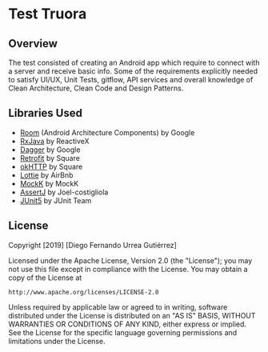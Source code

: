 # Test Truora

## Overview

The test consisted of creating an Android app which require to connect with a server and receive basic info. Some of the requirements explicitly needed to satisfy UI/UX, Unit Tests, gitflow, API services and overall knowledge of Clean Architecture, Clean Code and Design Patterns.

## Libraries Used
- [Room](https://developer.android.com/topic/libraries/architecture/room.html) (Android Architecture Components) by Google
- [RxJava](https://github.com/ReactiveX/RxJava) by ReactiveX
- [Dagger](https://github.com/google/dagger) by Google
- [Retrofit](https://github.com/square/retrofit) by Square
- [okHTTP](https://github.com/square/okhttp) by Square
- [Lottie](https://github.com/airbnb/lottie-android) by AirBnb
- [MockK](https://github.com/mockk/mockk) by MockK
- [AssertJ](http://joel-costigliola.github.io/assertj/) by Joel-costigliola
- [JUnit5](https://github.com/junit-team/junit5) by JUnit Team

## License
Copyright [2019] [Diego Fernando Urrea Gutiérrez]

Licensed under the Apache License, Version 2.0 (the "License");
you may not use this file except in compliance with the License.
You may obtain a copy of the License at

    http://www.apache.org/licenses/LICENSE-2.0

Unless required by applicable law or agreed to in writing, software
distributed under the License is distributed on an "AS IS" BASIS,
WITHOUT WARRANTIES OR CONDITIONS OF ANY KIND, either express or implied.
See the License for the specific language governing permissions and
limitations under the License.
